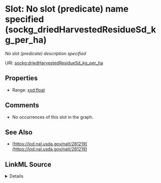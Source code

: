 

# Slot: No slot (predicate) name specified (sockg_driedHarvestedResidueSd_kg_per_ha)


_No slot (predicate) description specified_







URI: [sockg:driedHarvestedResidueSd_kg_per_ha](https://idir.uta.edu/sockg-ontology/docs/driedHarvestedResidueSd_kg_per_ha)



<!-- no inheritance hierarchy -->








## Properties

* Range: [xsd:float](http://www.w3.org/2001/XMLSchema#float)





## Comments

* No occurrences of this slot in the graph.

## See Also

* [https://lod.nal.usda.gov/nalt/281219](https://lod.nal.usda.gov/nalt/281219)



## LinkML Source

<details>

```yaml
name: sockg_driedHarvestedResidueSd_kg_per_ha
description: No slot (predicate) description specified
title: No slot (predicate) name specified
comments:
- No occurrences of this slot in the graph.
from_schema: soc-kg
see_also:
- https://lod.nal.usda.gov/nalt/281219
rank: 1000
domain: sockg_Harvest
slot_uri: sockg:driedHarvestedResidueSd_kg_per_ha
alias: sockg_driedHarvestedResidueSd_kg_per_ha
range: float

```
</details>